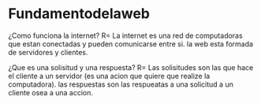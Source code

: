 # Fundamentodelaweb
¿Como funciona la internet?
 R= La internet es una red de computadoras que estan conectadas y pueden comunicarse entre si. la web esta formada de servidores y clientes.

¿Que es una solisitud y una respuesta?
 R= Las solisitudes son las que hace el cliente a un servidor (es una acion que quiere que realize la computadora). las respuestas son las respueatas a una solicitud a un cliente osea a una accion.